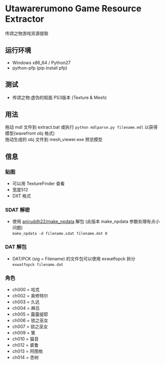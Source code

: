 ﻿# Utawarerumono Game Resource Extractor
传颂之物游戏资源提取

## 运行环境
* Windows x86_64 / Python27 
* python-pfp (pip install pfp)

## 测试
* 传颂之物:虚伪的假面 PS3版本 (Texture & Mesh)

## 用法
拖动 mdl 文件到 extract.bat 或执行 ```python mdlparse.py filename.mdl``` 以获得模型(wavefront obj 格式)  
拖动生成的 obj 文件到 mesh_viewer.exe 预览模型

## 信息
### 贴图

* 可以用 TextureFinder 查看
* 宽度512 
* DXT 格式

### SDAT 解密

* 使用 [aniruddh22/make_npdata](https://github.com/aniruddh22/make_npdata) 解包 (此版本 make_npdata 参数处理有点小问题)  
```make_npdata -d filename.sdat filename.dat 0```

### DAT 解包
* DAT/PCK (sig = Filename) 的文件包可以使用 exwatfopck 拆分  
```exwatfopck filename.dat```

### 角色
* ch000 = 哈克
* ch002 = 奥修特尔
* ch003 = 久远
* ch004 = 麻吕
* ch005 = 露露缇耶
* ch006 = 锁之巫女
* ch007 = 锁之巫女
* ch009 = 鵟
* ch010 = 猫音
* ch012 = 裘鲁
* ch013 = 阿图依
* ch014 = 杏树
